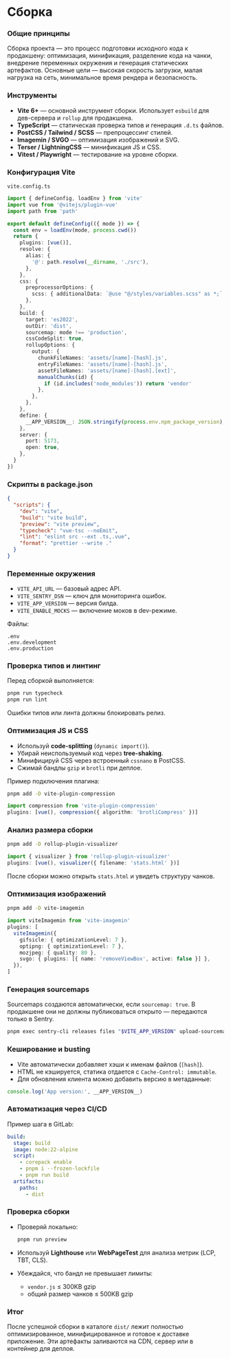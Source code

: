 # Сборка

### Общие принципы

Сборка проекта — это процесс подготовки исходного кода к продакшену: оптимизация, минификация, разделение кода на чанки, внедрение переменных окружения и генерация статических артефактов.
Основные цели — высокая скорость загрузки, малая нагрузка на сеть, минимальное время рендера и безопасность.

### Инструменты

* **Vite 6+** — основной инструмент сборки. Использует `esbuild` для дев-сервера и `rollup` для продакшена.
* **TypeScript** — статическая проверка типов и генерация `.d.ts` файлов.
* **PostCSS / Tailwind / SCSS** — препроцессинг стилей.
* **Imagemin / SVGO** — оптимизация изображений и SVG.
* **Terser / LightningCSS** — минификация JS и CSS.
* **Vitest / Playwright** — тестирование на уровне сборки.

### Конфигурация Vite

`vite.config.ts`

```ts
import { defineConfig, loadEnv } from 'vite'
import vue from '@vitejs/plugin-vue'
import path from 'path'

export default defineConfig(({ mode }) => {
  const env = loadEnv(mode, process.cwd())
  return {
    plugins: [vue()],
    resolve: {
      alias: {
        '@': path.resolve(__dirname, './src'),
      },
    },
    css: {
      preprocessorOptions: {
        scss: { additionalData: `@use "@/styles/variables.scss" as *;` },
      },
    },
    build: {
      target: 'es2022',
      outDir: 'dist',
      sourcemap: mode !== 'production',
      cssCodeSplit: true,
      rollupOptions: {
        output: {
          chunkFileNames: 'assets/[name]-[hash].js',
          entryFileNames: 'assets/[name]-[hash].js',
          assetFileNames: 'assets/[name]-[hash].[ext]',
          manualChunks(id) {
            if (id.includes('node_modules')) return 'vendor'
          },
        },
      },
    },
    define: {
      __APP_VERSION__: JSON.stringify(process.env.npm_package_version),
    },
    server: {
      port: 5173,
      open: true,
    },
  }
})
```

### Скрипты в package.json

```json
{
  "scripts": {
    "dev": "vite",
    "build": "vite build",
    "preview": "vite preview",
    "typecheck": "vue-tsc --noEmit",
    "lint": "eslint src --ext .ts,.vue",
    "format": "prettier --write ."
  }
}
```

### Переменные окружения

* `VITE_API_URL` — базовый адрес API.
* `VITE_SENTRY_DSN` — ключ для мониторинга ошибок.
* `VITE_APP_VERSION` — версия билда.
* `VITE_ENABLE_MOCKS` — включение моков в dev-режиме.

Файлы:

```
.env
.env.development
.env.production
```

### Проверка типов и линтинг

Перед сборкой выполняется:

```bash
pnpm run typecheck
pnpm run lint
```

Ошибки типов или линта должны блокировать релиз.

### Оптимизация JS и CSS

* Используй **code-splitting** (`dynamic import()`).
* Убирай неиспользуемый код через **tree-shaking**.
* Минифицируй CSS через встроенный `cssnano` в PostCSS.
* Сжимай бандлы `gzip` и `brotli` при деплое.

Пример подключения плагина:

```bash
pnpm add -D vite-plugin-compression
```

```ts
import compression from 'vite-plugin-compression'
plugins: [vue(), compression({ algorithm: 'brotliCompress' })]
```

### Анализ размера сборки

```bash
pnpm add -D rollup-plugin-visualizer
```

```ts
import { visualizer } from 'rollup-plugin-visualizer'
plugins: [vue(), visualizer({ filename: 'stats.html' })]
```

После сборки можно открыть `stats.html` и увидеть структуру чанков.

### Оптимизация изображений

```bash
pnpm add -D vite-imagemin
```

```ts
import viteImagemin from 'vite-imagemin'
plugins: [
  viteImagemin({
    gifsicle: { optimizationLevel: 7 },
    optipng: { optimizationLevel: 7 },
    mozjpeg: { quality: 80 },
    svgo: { plugins: [{ name: 'removeViewBox', active: false }] },
  }),
]
```

### Генерация sourcemaps

Sourcemaps создаются автоматически, если `sourcemap: true`.
В продакшене они не должны публиковаться открыто — передаются только в Sentry.

```bash
pnpm exec sentry-cli releases files "$VITE_APP_VERSION" upload-sourcemaps ./dist --rewrite
```

### Кеширование и busting

* Vite автоматически добавляет хэши к именам файлов (`[hash]`).
* HTML не кэшируется, статика отдается с `Cache-Control: immutable`.
* Для обновления клиента можно добавить версию в метаданные:

```ts
console.log('App version:', __APP_VERSION__)
```

### Автоматизация через CI/CD

Пример шага в GitLab:

```yaml
build:
  stage: build
  image: node:22-alpine
  script:
    - corepack enable
    - pnpm i --frozen-lockfile
    - pnpm run build
  artifacts:
    paths:
      - dist
```

### Проверка сборки

* Проверяй локально:

  ```bash
  pnpm run preview
  ```
* Используй **Lighthouse** или **WebPageTest** для анализа метрик (LCP, TBT, CLS).
* Убеждайся, что бандл не превышает лимиты:

    * `vendor.js` ≤ 300KB gzip
    * общий размер чанков ≤ 500KB gzip

### Итог

После успешной сборки в каталоге `dist/` лежит полностью оптимизированное, минифицированное и готовое к доставке приложение.
Эти артефакты заливаются на CDN, сервер или в контейнер для деплоя.
